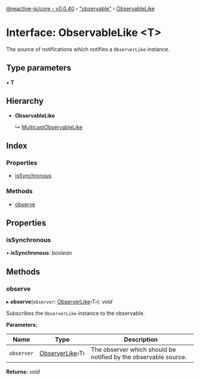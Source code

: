 [@reactive-js/core - v0.0.40](../README.md) › ["observable"](../modules/_observable_.md) › [ObservableLike](_observable_.observablelike.md)

# Interface: ObservableLike <**T**>

The source of notifications which notifies a `ObserverLike` instance.

## Type parameters

▪ **T**

## Hierarchy

* **ObservableLike**

  ↳ [MulticastObservableLike](_observable_.multicastobservablelike.md)

## Index

### Properties

* [isSynchronous](_observable_.observablelike.md#issynchronous)

### Methods

* [observe](_observable_.observablelike.md#observe)

## Properties

###  isSynchronous

• **isSynchronous**: *boolean*

## Methods

###  observe

▸ **observe**(`observer`: [ObserverLike](_observable_.observerlike.md)‹T›): *void*

Subscribes the `ObserverLike` instance to the observable.

**Parameters:**

Name | Type | Description |
------ | ------ | ------ |
`observer` | [ObserverLike](_observable_.observerlike.md)‹T› | The observer which should be notified by the observable source.  |

**Returns:** *void*
